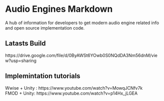 # Audio Engines Markdown
A hub of information for developers to get modern audio engine related info and open source implementation code.
<br>
<h2>Latasts Build</h2>
https://drive.google.com/file/d/0ByAWSt6YOwb0S0NQdDA3Nm56dnM/view?usp=sharing
<br>
<h2> Implemintation tutorials</h2>
Wwise + Unity : https://www.youtube.com/watch?v=MowqJCNfv7k
<br>
FMOD + Unity: https://www.youtube.com/watch?v=p14Hx_jLGEA


